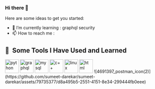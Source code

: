 ### Hi there 👋

Here are some ideas to get you started:

- 🌱 I’m currently learning : graphql security
- 📫 How to reach me : <a href="https://in.linkedin.com/in/sumeet-darekar-07569a1b4" style="color: white; text-decoration: none;" >linkedin</a>


<h2> 🚀 &nbsp;Some Tools I Have Used and Learned</h2>
<p align="left">
<img src="https://cdn.jsdelivr.net/gh/devicons/devicon/icons/python/python-original.svg" alt="python" width="45" height="45"/>
<img src="https://cdn.jsdelivr.net/gh/devicons/devicon/icons/graphql/graphql-plain-wordmark.svg" alt="graphql" width="45" height="45" />
<img src="https://cdn.jsdelivr.net/gh/devicons/devicon/icons/mysql/mysql-plain-wordmark.svg" alt="mysql" width="45" height="45" />
<img src="https://cdn.jsdelivr.net/gh/devicons/devicon/icons/cplusplus/cplusplus-line.svg" alt="c++" width="45" height="45"/>
<img src="https://cdn.jsdelivr.net/gh/devicons/devicon/icons/linux/linux-original.svg" alt="linux" width="45" height="45"/>
<img src="https://cdn.jsdelivr.net/gh/devicons/devicon/icons/html5/html5-original-wordmark.svg" alt="html" height="45" width="45"/>          
![4691397_postman_icon(2)](https://github.com/sumeet-darekar/sumeet-darekar/assets/79735377/d8a495b5-2551-4151-8e34-299444fb0eee)
